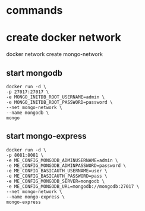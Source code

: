 # commands

# create docker network
docker network create mongo-network

## start mongodb
```
docker run -d \ 
-p 27017:27017 \ 
-e MONGO_INITDB_ROOT_USERNAME=admin \ 
-e MONGO_INITDB_ROOT_PASSWORD=password \ 
--net mongo-network \ 
--name mongodb \ 
mongo
```

## start mongo-express
```
docker run -d \
-p 8081:8081 \
-e ME_CONFIG_MONGODB_ADMINUSERNAME=admin \ 
-e ME_CONFIG_MONGODB_ADMINPASSWORD=password \ 
-e ME_CONFIG_BASICAUTH_USERNAME=user \ 
-e ME_CONFIG_BASICAUTH_PASSWORD=pass \ 
-e ME_CONFIG_MONGODB_SERVER=mongodb \ 
-e ME_CONFIG_MONGODB_URL=mongodb://mongodb:27017 \ 
--net mongo-network \ 
--name mongo-express \ 
mongo-express
```